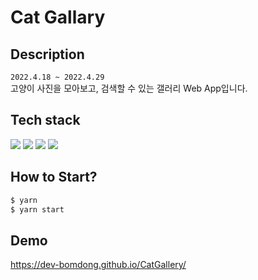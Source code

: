 # Cat Gallary

## Description

`2022.4.18 ~ 2022.4.29` <br />
고양이 사진을 모아보고, 검색할 수 있는 갤러리 Web App입니다.

## Tech stack

<p>
  <img src="https://img.shields.io/badge/React-60DCFA?style=flat-square&logo=React&logoColor=white"/>
<img src="https://img.shields.io/badge/Typescript-235A97?style=flat-square&logo=Typescript&logoColor=white"/>
    <img src="https://img.shields.io/badge/MobX-DD5C16?style=flat-square&logo=MobX&logoColor=white"/>
  <img src="https://img.shields.io/badge/styled--components-DB7093?style=flat-square&logo=styled-components&logoColor=white"/>
</p>

## How to Start?

```javascript
$ yarn
$ yarn start
```

## Demo

https://dev-bomdong.github.io/CatGallery/
